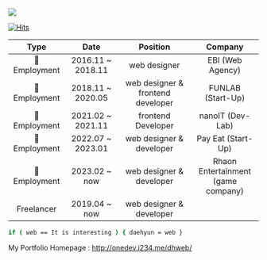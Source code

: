 <img src="https://capsule-render.vercel.app/api?type=waving&color=blue&height=200&section=header&text=daehyunkim(webcogy)&fontSize=50" />

[![Hits](https://hits.seeyoufarm.com/api/count/incr/badge.svg?url=https%3A%2F%2Fgithub.com%2Fwebcogy%2F&count_bg=%2379C83D&title_bg=%23555555&icon=&icon_color=%23E7E7E7&title=hits&edge_flat=false)](https://hits.seeyoufarm.com)

 
|    Type     |        Date        |                        Position                        |        Company        |
|:-------------:|:-----------------:|:-----------------------------------------------------:|:--------------------------:|
|🏢 Employment | 2016.11 ~ 2018.11 |              web designer            |      EBI (Web Agency)      |
|🏢 Employment | 2018.11 ~ 2020.05  | web designer & frontend developer |      FUNLAB (Start-Up)     |
|🏢 Employment | 2021.02 ~ 2021.11 |                  frontend Developer                  |      nanoIT (Dev-Lab)        |
|🏢 Employment | 2022.07 ~ 2023.01 |              web designer & developer    |      Pay Eat (Start-Up)        |
|🏢 Employment | 2023.02 ~ now |                  web designer & developer      |      Rhaon Entertainment <br /> (game company)        |
| Freelancer   | 2019.04 ~ now        |   web designer & developer                      |                             |

```sh
if ( web == It is interesting ) { daehyun = web }
```

My Portfolio Homepage : http://onedev.i234.me/dhweb/

